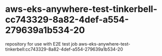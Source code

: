# aws-eks-anywhere-test-tinkerbell-cc743329-8a82-4def-a554-279639a1b534-20
repository for use with E2E test job aws-eks-anywhere-test-tinkerbell:cc743329-8a82-4def-a554-279639a1b534-20
